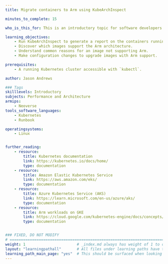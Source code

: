 ```yaml
---
title: Migrate containers to Arm using KubeArchInspect

minutes_to_complete: 15

who_is_this_for: This is an introductory topic for software developers who want to ensure containers running in a Kubernetes cluster support the Arm architecture.

learning_objectives: 
    - Run KubeArchInspect to generate a report on the containers running in a Kubernetes cluster.
    - Discover which images support the Arm architecture.
    - Understand common reasons for an image not supporting Arm.
    - Make configuration changes to upgrade images with Arm support.

prerequisites:
    - A running Kubernetes cluster accessible with `kubectl`.

author: Jason Andrews

### Tags
skilllevels: Introductory
subjects: Performance and Architecture
armips:
    - Neoverse
tools_software_languages:
    - Kubernetes
    - Runbook

operatingsystems:
    - Linux


further_reading:
    - resource:
        title: Kubernetes documentation
        link: https://kubernetes.io/docs/home/
        type: documentation
    - resource:
        title: Amazon Elastic Kubernetes Service
        link: https://aws.amazon.com/eks/
        type: documentation
    - resource:
        title: Azure Kubernetes Service (AKS)
        link: https://learn.microsoft.com/en-us/azure/aks/
        type: documentation
    - resource:
        title: Arm workloads on GKE
        link: https://cloud.google.com/kubernetes-engine/docs/concepts/arm-on-gke
        type: documentation


### FIXED, DO NOT MODIFY
# ================================================================================
weight: 1                       # _index.md always has weight of 1 to order correctly
layout: "learningpathall"       # All files under learning paths have this same wrapper
learning_path_main_page: "yes"  # This should be surfaced when looking for related content. Only set for _index.md of learning path content.
---
```

